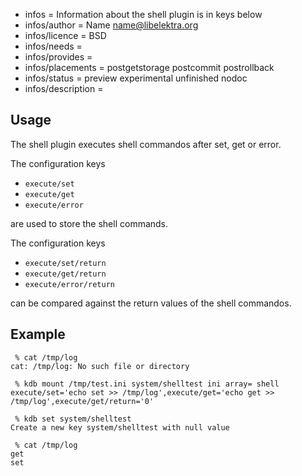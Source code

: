 - infos = Information about the shell plugin is in keys below
- infos/author = Name <name@libelektra.org>
- infos/licence = BSD
- infos/needs =
- infos/provides =
- infos/placements = postgetstorage postcommit postrollback
- infos/status = preview experimental unfinished nodoc
- infos/description =

## Usage ##

The shell plugin executes shell commandos after set, get or error.



The configuration keys

* `execute/set`
* `execute/get`
* `execute/error`

are used to store the shell commands.



The configuration keys

* `execute/set/return`
* `execute/get/return`
* `execute/error/return`

can be compared against the return values of the shell commandos.



## Example ##

```
 % cat /tmp/log
cat: /tmp/log: No such file or directory

 % kdb mount /tmp/test.ini system/shelltest ini array= shell execute/set='echo set >> /tmp/log',execute/get='echo get >> /tmp/log',execute/get/return='0'

 % kdb set system/shelltest
Create a new key system/shelltest with null value

 % cat /tmp/log
get
set
```
